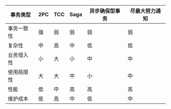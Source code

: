 
| 事务类型 | 2PC | TCC | Saga | 异步确保型事务 | 尽最大努力通知 |
| --- | --- | --- | --- |---------| --- |
| 事务一致性 | 强 | 弱 | 弱 | 弱       | 弱 |
| 复杂性 | 中 | 高 | 中 | 低       | 低 |
| 业务侵入性 | 小 | 大 | 小 | 中       | 中 |
| 使用局限性 | 大 | 大 | 中 | 小       | 中 |
| 性能 | 低 | 中 | 高 | 高       | 高 |
| 维护成本 | 低 | 高 | 中 | 低       | 中 |
